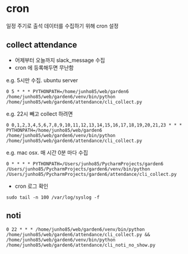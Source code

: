# cron
일정 주기로 출석 데이터를 수집하기 위해 cron 설정

## collect attendance
* 어제부터 오늘까지 slack_message 수집
* cron 에 등록해두면 무난함

e.g. 5시만 수집. ubuntu server
```
0 5 * * * PYTHONPATH=/home/junho85/web/garden6 /home/junho85/web/garden6/venv/bin/python /home/junho85/web/garden6/attendance/cli_collect.py
```

e.g. 22시 빼고 collect 하려면
```
0 0,1,2,3,4,5,6,7,8,9,10,11,12,13,14,15,16,17,18,19,20,21,23 * * * PYTHONPATH=/home/junho85/web/garden6 /home/junho85/web/garden6/venv/bin/python /home/junho85/web/garden6/attendance/cli_collect.py
```

e.g. mac osx. 매 시간 0분 마다 수집
```
0 * * * * PYTHONPATH=/Users/junho85/PycharmProjects/garden6 /Users/junho85/PycharmProjects/garden6/venv/bin/python /Users/junho85/PycharmProjects/garden6/attendance/cli_collect.py
```

* cron 로그 확인
```
sudo tail -n 100 /var/log/syslog -f
```

## noti
```
0 22 * * * /home/junho85/web/garden6/venv/bin/python /home/junho85/web/garden6/attendance/cli_collect.py && /home/junho85/web/garden6/venv/bin/python /home/junho85/web/garden6/attendance/cli_noti_no_show.py
```